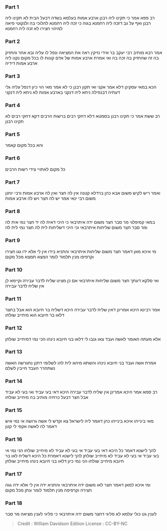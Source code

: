 
### Part 1
רב פפא אמר כי תקינו ליה רבנן ארבע אמות בעלמא בשדה דבעל הבית לא תקינו ליה רבנן ואף על גב דזכה ליה רחמנא בגוה כי זכה ליה רחמנא להלוכי בה ולנקוטי פיאה למיהוי חצירו לא זכה ליה רחמנא

### Part 2
אמר רבא מותיב רבי יעקב בר אידי נזיקין ראה את המציאה ונפל לו עליה ובא אחר והחזיק בה זה שהחזיק בה זכה בה ואי אמרת ארבע אמות של אדם קונות לו בכל מקום נקנו ליה ארבע אמות דידיה

### Part 3
הכא במאי עסקינן דלא אמר אקני ואי תקון רבנן כי לא אמר מאי הוי כיון דנפל עליה גלי דעתיה דבנפילה ניחא ליה דנקני בארבע אמות לא ניחא ליה דנקני

### Part 4
רב ששת אמר כי תקינו רבנן בסמטא דלא דחקי רבים ברשות הרבים דקא דחקי רבים לא תקינו רבנן

### Part 5
והא בכל מקום קאמר

### Part 6
כל מקום לאתויי צידי רשות הרבים

### Part 7
ואמר ריש לקיש משום אבא כהן ברדלא קטנה אין לה חצר ואין לה ארבע אמות ורבי יוחנן משום רבי ינאי אמר יש לה חצר ויש לה ארבע אמות

### Part 8
במאי קמיפלגי מר סבר חצר משום ידה איתרבאי כי היכי דאית לה יד חצר נמי אית לה ומר סבר חצר משום שליחות איתרבאי וכי היכי דשליחות לית לה חצר נמי לית לה

### Part 9
מי איכא מאן דאמר חצר משום שליחות איתרבאי והתניא בידו אין לי אלא ידו גגו חצירו וקרפיפו מנין תלמוד לומר המצא תמצא מכל מקום

### Part 10
ואי סלקא דעתך חצר משום שליחות איתרבאי אם כן מצינו שליח לדבר עבירה וקיימא לן אין שליח לדבר עבירה

### Part 11
אמר רבינא היכא אמרינן דאין שליח לדבר עבירה היכא דשליח בר חיובא הוא אבל בחצר דלאו בר חיובא הוא מיחייב שולחו

### Part 12
אלא מעתה האומר לאשה ועבד צאו גנבו לי דלאו בני חיובא נינהו הכי נמי דמיחייב שולחן

### Part 13
אמרת אשה ועבד בני חיובא נינהו והשתא מיהא לית להו לשלומי דתנן נתגרשה האשה נשתחרר העבד חייבין לשלם

### Part 14
רב סמא אמר היכא אמרינן אין שליח לדבר עבירה היכא דאי בעי עביד ואי בעי לא עביד אבל חצר דבעל כרחיה מותיב בה מיחייב שולחו

### Part 15
מאי בינייהו איכא בינייהו כהן דאמר ליה לישראל צא וקדש לי אשה גרושה אי נמי איש דאמר לה לאשה אקפי לי קטן

### Part 16
להך לישנא דאמר כל היכא דאי בעי עביד אי בעי לא עביד לא מיחייב שולחו הני נמי אי בעי עביד אי בעי לא עביד לא מיחייב שולחן להך לישנא דאמרת כל היכא דשליח לאו בר חיובא מיחייב שולחו הני נמי כיון דלאו בני חיובא נינהו מיחייב שולחן

### Part 17
ומי איכא למאן דאמר חצר לאו משום ידה איתרבאי והתניא ידה אין לי אלא ידה גגה חצירה וקרפיפה מנין תלמוד לומר ונתן מכל מקום

### Part 18
לענין גט כולי עלמא לא פליגי דחצר משום ידה איתרבאי כי פליגי לענין מציאה מר סבר

>Credit : William Davidson Edition
>License : CC-BY-NC